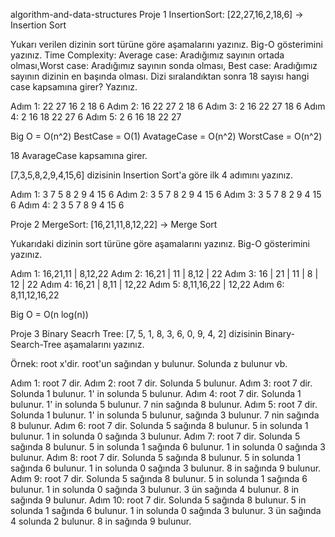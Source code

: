 algorithm-and-data-structures
Proje 1 InsertionSort:
[22,27,16,2,18,6] -> Insertion Sort

Yukarı verilen dizinin sort türüne göre aşamalarını yazınız.
Big-O gösterimini yazınız.
Time Complexity: Average case: Aradığımız sayının ortada olması,Worst case: Aradığımız sayının sonda olması, Best case: Aradığımız sayının dizinin en başında olması.
Dizi sıralandıktan sonra 18 sayısı hangi case kapsamına girer? Yazınız.

Adım 1: 22 27 16 2 18 6
Adım 2: 16 22 27 2 18 6
Adım 3: 2 16 22 27 18 6
Adım 4: 2 16 18 22 27 6
Adım 5: 2 6 16 18 22 27

Big O = O(n^2)
BestCase = O(1)
AvatageCase = O(n^2)
WorstCase = O(n^2)

18 AvarageCase kapsamına girer.

[7,3,5,8,2,9,4,15,6] dizisinin Insertion Sort'a göre ilk 4 adımını yazınız.

Adım 1: 3 7 5 8 2 9 4 15 6
Adım 2: 3 5 7 8 2 9 4 15 6
Adım 3: 3 5 7 8 2 9 4 15 6
Adım 4: 2 3 5 7 8 9 4 15 6

Proje 2 MergeSort:
[16,21,11,8,12,22] -> Merge Sort

Yukarıdaki dizinin sort türüne göre aşamalarını yazınız.
Big-O gösterimini yazınız.

Adım 1: 16,21,11 | 8,12,22
Adım 2: 16,21 | 11 | 8,12 | 22
Adım 3: 16 | 21 | 11 | 8 | 12 | 22
Adım 4: 16,21 | 8,11 | 12,22
Adım 5: 8,11,16,22 | 12,22
Adım 6: 8,11,12,16,22

Big O = O(n log(n))

Proje 3 Binary Seacrh Tree:
[7, 5, 1, 8, 3, 6, 0, 9, 4, 2] dizisinin Binary-Search-Tree aşamalarını yazınız.

Örnek: root x'dir. root'un sağından y bulunur. Solunda z bulunur vb.

Adım 1: root 7 dir.
Adım 2: root 7 dir. Solunda 5 bulunur.
Adım 3: root 7 dir. Solunda 1 bulunur. 1' in solunda 5 bulunur.
Adım 4: root 7 dir. Solunda 1 bulunur. 1' in solunda 5 bulunur. 7 nin sağında 8 bulunur.
Adım 5: root 7 dir. Solunda 1 bulunur. 1' in solunda 5 bulunur, sağında 3 bulunur. 7 nin sağında 8 bulunur.
Adım 6: root 7 dir. Solunda 5 sağında 8 bulunur. 5 in solunda 1 bulunur. 1 in solunda 0 sağında 3 bulunur.
Adım 7: root 7 dir. Solunda 5 sağında 8 bulunur. 5 in solunda 1 sağında 6 bulunur. 1 in solunda 0 sağında 3 bulunur.
Adım 8: root 7 dir. Solunda 5 sağında 8 bulunur. 5 in solunda 1 sağında 6 bulunur. 1 in solunda 0 sağında 3 bulunur. 8 in sağında 9 bulunur.
Adım 9: root 7 dir. Solunda 5 sağında 8 bulunur. 5 in solunda 1 sağında 6 bulunur. 1 in solunda 0 sağında 3 bulunur. 3 ün sağında 4 bulunur. 8 in sağında 9 bulunur. Adım 10: root 7 dir. Solunda 5 sağında 8 bulunur. 5 in solunda 1 sağında 6 bulunur. 1 in solunda 0 sağında 3 bulunur. 3 ün sağında 4 solunda 2 bulunur. 8 in sağında 9 bulunur.